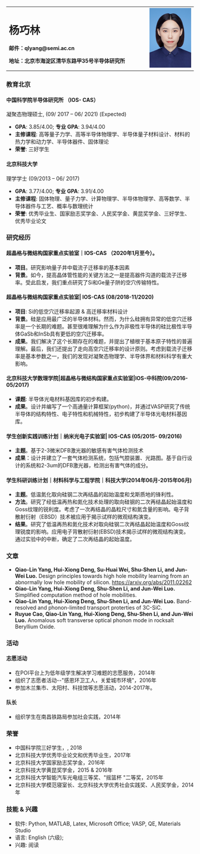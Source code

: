 <table border="0">
  <tr>
    <td width="75%">
      <h1>杨巧林</h1>
      <p><b>邮件：qlyang@semi.ac.cn</b></p>
      <p><b>地址：北京市海淀区清华东路甲35号半导体研究所</b></p>
    </td>
    <td width="25%">
      <img src="/qlyang1.jpg" width="100%">  
    </td>
  </tr>
</table>

### 教育北京                                   
#### 中国科学院半导体研究所 （IOS- CAS）
凝聚态物理硕士, 	                                     (09/ 2017 – 06/ 2021) (Expected)
- **GPA**: 3.85/4.00; **专业 GPA**: 3.94/4.00
- **主修课程**: 高等量子力学、高等半导体物理学、半导体量子材料设计、材料的热力学和动力学、半导体器件、固体理论
- **荣誉**: 三好学生

#### 北京科技大学
理学学士	   		  (09/2013 – 06/ 2017)
- **GPA**: 3.77/4.00; **专业 GPA**: 3.91/4.00
- **主修课程**: 固体物理、量子力学、计算物理学、半导体物理学、高等数学、半导体器件与工艺、概率与数理统计
- **荣誉**: 优秀毕业生、国家励志奖学金、人民奖学金、黄昆奖学金、三好学生、优秀毕业论文

### 研究经历
#### 超晶格与微结构国家重点实验室｜IOS-CAS	（2020年1月至今）。
- **项目**。研究影响量子井中载流子迁移率的基本因素
- **背景**。如今，提高晶体管性能的关键方法之一是提高器件沟道的载流子迁移率。受此启发，我们重点研究了Si和Ge量子阱的空穴传输特性。

#### 超晶格与微结构国家重点实验室| IOS-CAS	 (08/2018-11/2020)
- **项目**: Si的低空穴迁移率起源 & 高迁移率材料设计
- **背景**。硅是应用最广泛的半导体材料。然而，为什么硅拥有异常的低空穴迁移率是一个长期的难题。甚至很难理解为什么作为非极性半导体的硅比极性半导体GaSb和InSb具有更低的空穴迁移率。
- **成果**。我们解决了这个长期存在的难题，并提出了植根于基本原子特性的普遍理解。最后，我们还提出了走向高空穴迁移率的设计原则。考虑到载流子迁移率是基本参数之一，我们的发现对凝聚态物理学、半导体界和材料科学有重大影响。

#### 北京科技大学数理学院|超晶格与微结构国家重点实验室|IOS-中科院(09/2016- 05/2017)
- **课题**: 半导体光电材料基因库的初步构建。
- **成果**。设计并编写了一个高通量计算框架(python)，并通过VASP研究了传统半导体的结构特性、电子特性和机械特性，初步构建了半导体光电材料基因库。

#### 学生创新实践训练计划｜纳米光电子实验室| IOS-CAS (05/2015- 09/2016)
- **主题**。基于2-3微米DFB激光器的敏感有害气体检测技术
- **成果**：设计并建立了一套气体检测系统，包括气腔装置、光路图。基于自行设计的系统和2-3um的DFB激光器，检测出有害气体的成分。 

#### 学生科研训练计划｜材料科学与工程学院｜科技大学(2014年06月-2015年06月)
- **主题**。低温氮化取向硅钢二次再结晶的起始温度和戈斯质地的锋利性。
- **方法**。研究了经低温再热和氮化技术处理的取向硅钢的二次再结晶起始温度和Goss纹理的锐利度。考虑了一次再结晶的晶粒尺寸和氮含量的影响。电子背散射衍射（EBSD）技术被应用于揭示试样的微观结构演变。
- **结果**。研究了低温再热和氮化技术对取向硅钢二次再结晶起始温度和Goss纹理锐度的影响。应用电子背散射衍射(EBSD)技术揭示试样的微观结构演变。通过实验中的中断，确定了二次再结晶的起始温度。

### 文章																						        
- **Qiao-Lin Yang, Hui-Xiong Deng, Su-Huai Wei, Shu-Shen Li, and Jun-Wei Luo.** Design principles towards high hole mobility learning from an abnormally low hole mobility of silicon. <https://arxiv.org/abs/2011.02262>
- **Qiao-Lin Yang, Hui-Xiong Deng, Shu-Shen Li, and Jun-Wei Luo.** Simplified computation method of hole mobilities.
- **Qiao-Lin Yang, Hui-Xiong Deng, Shu-Shen Li, and Jun-Wei Luo.** Band-resolved and phonon-limited transport proterties of 3C-SiC.
- **Ruyue Cao, Qiao-Lin Yang, Hui-Xiong Deng, Shu-Shen Li, and Jun-Wei Luo.** Anomalous soft transverse optical phonon mode in rocksalt Beryllium Oxide.

### 活动                                                                  
#### 志愿活动
- 在POI平台上为低年级学生解决学习难题的志愿服务，2014年
- 组织了志愿者活动--"感恩环卫工人，关爱城市环境"，2016年
- 参加木兰集市、太阳村、科技馆等志愿活动，2014-2017年。

#### 队长
-	组织学生在南昌铁路局参加社会实践，2014年

### 荣誉                                                                
- 中国科学院三好学生，, 2018
- 北京科技大学优秀毕业论文和优秀毕业生，2017年
- 北京科技大学国家励志奖学金，2016年
- 北京科技大学黄昆奖学金，2015 & 2016年
- 北京科技大学智能汽车光电组三等奖、"摇篮杯 "二等奖，2015年
- 北京科技大学模范寝室长、北京科技大学优秀社会实践奖、人民奖学金，2014年

### 技能 & 兴趣                                                                    
- 软件: Python, MATLAB, Latex, Microsoft Office; VASP, QE, Materials Studio
-	语言: English (六级);  
- 兴趣: 阅读
